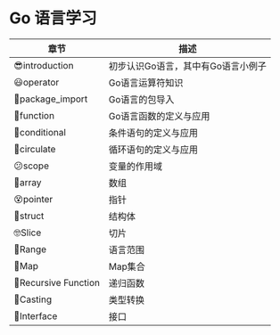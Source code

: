 # Go 语言学习


| **章节**            | **描述**                           |
| ------------------- | ---------------------------------- |
| 😎introduction       | 初步认识Go语言，其中有Go语言小例子 |
| 😃operator           | Go语言运算符知识                   |
| 🥰package_import     | Go语言的包导入                     |
| 🤗function           | Go语言函数的定义与应用             |
| 🫥conditional        | 条件语句的定义与应用               |
| 🤩circulate          | 循环语句的定义与应用               |
| 😕scope              | 变量的作用域                       |
| 🤨array              | 数组                               |
| 😵pointer            | 指针                               |
| 🥸struct             | 结构体                             |
| 🤓Slice              | 切片                               |
| 🫤Range              | 语言范围                           |
| 🎈Map                | Map集合                            |
| 🥳Recursive Function | 递归函数                           |
| 🦒Casting            | 类型转换                           |
| 🐽Interface          | 接口                               |